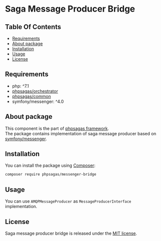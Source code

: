 # Saga Message Producer Bridge

## Table Of Contents
- [Requirements](#requirements)
- [About package](#about-package)
- [Installation](#installation)
- [Usage](#usage)
- [License](#license)

## Requirements  
- php: ^7.1
- [phpsagas/orchestrator](https://github.com/phpsagas/orchestrator)
- [phpsagas/common](https://github.com/phpsagas/orchestrator)
- symfony/messenger: ^4.0

## About package
This component is the part of [phpsagas framework](https://github.com/phpsagas).  
The package contains implementation of saga message producer based on [symfony/messenger](https://packagist.org/packages/symfony/messenger).

## Installation
You can install the package using [Composer](https://getcomposer.org/):
```bash
composer require phpsagas/messenger-bridge
```

## Usage
You can use `AMQPMessageProducer` as `MessageProducerInterface` implementation.

## License
Saga message producer bridge is released under the [MIT license](LICENSE). 
